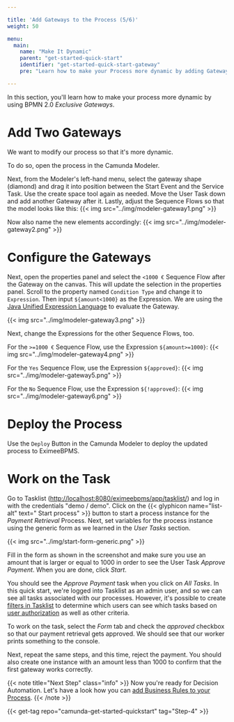 ```yaml
---

title: 'Add Gateways to the Process (5/6)'
weight: 50

menu:
  main:
    name: "Make It Dynamic"
    parent: "get-started-quick-start"
    identifier: "get-started-quick-start-gateway"
    pre: "Learn how to make your Process more dynamic by adding Gateways to the Process."

---
```


In this section, you'll learn how to make your process more dynamic by using BPMN 2.0 *Exclusive Gateways*.

# Add Two Gateways
We want to modify our process so that it's more dynamic.

To do so, open the process in the Camunda Modeler.

Next, from the Modeler's left-hand menu, select the gateway shape (diamond) and drag it into position between the Start Event and the Service Task. Use the create space tool again as needed. Move the User Task down and add another Gateway after it. Lastly, adjust the Sequence Flows so that the model looks like this:
{{< img src="../img/modeler-gateway1.png" >}}

Now also name the new elements accordingly:
{{< img src="../img/modeler-gateway2.png" >}}

# Configure the Gateways

Next, open the properties panel and select the `<1000 €` Sequence Flow after the Gateway on the canvas. This will update the selection in the properties panel.
Scroll to the property named `Condition Type` and change it to `Expression`. Then input `${amount<1000}` as the Expression.
We are using the [Java Unified Expression Language](https://docs.EximeeBPMS.org/manual/latest/user-guide/process-engine/expression-language/) to evaluate the Gateway.

{{< img src="../img/modeler-gateway3.png" >}}

Next, change the Expressions for the other Sequence Flows, too.

For the `>=1000 €` Sequence Flow, use the Expression `${amount>=1000}`:
{{< img src="../img/modeler-gateway4.png" >}}


For the `Yes` Sequence Flow, use the Expression `${approved}`:
{{< img src="../img/modeler-gateway5.png" >}}

For the `No` Sequence Flow, use the Expression `${!approved}`:
{{< img src="../img/modeler-gateway6.png" >}}

# Deploy the Process

Use the `Deploy` Button in the Camunda Modeler to deploy the updated process to EximeeBPMS.

# Work on the Task

Go to Tasklist ([http://localhost:8080/eximeebpms/app/tasklist/](http://localhost:8080/eximeebpms/app/tasklist/)) and log in with the credentials "demo / demo".
Click on the {{< glyphicon name="list-alt" text=" Start process" >}} button to start a process instance for the *Payment Retrieval* Process.
Next, set variables for the process instance using the generic form as we learned in the *User Tasks* section.

{{< img src="../img/start-form-generic.png" >}}

Fill in the form as shown in the screenshot and make sure you use an amount that is larger or equal to 1000 in order to see the User Task *Approve Payment*.
When you are done, click *Start*.

You should see the *Approve Payment* task when you click on *All Tasks*. In this quick start, we're logged into Tasklist as an admin user, and so we can see all tasks associated with our processes. However, it's possible to create [filters in Tasklist](/manual/latest/webapps/tasklist/filters/) to determine which users can see which tasks based on [user authorization](/manual/latest/webapps/admin/authorization-management/) as well as other criteria.

To work on the task, select the *Form* tab and check the *approved* checkbox so that our payment retrieval gets approved.
We should see that our worker prints something to the console.

Next, repeat the same steps, and this time, reject the payment. You should also create one instance with an amount less than 1000 to confirm that the first gateway works correctly.

{{< note title="Next Step" class="info" >}}
Now you're ready for Decision Automation. Let's have a look how you can [add Business Rules to your Process](/get-started/quick-start/decision-automation/).
{{< /note >}}

{{< get-tag repo="camunda-get-started-quickstart" tag="Step-4" >}}
